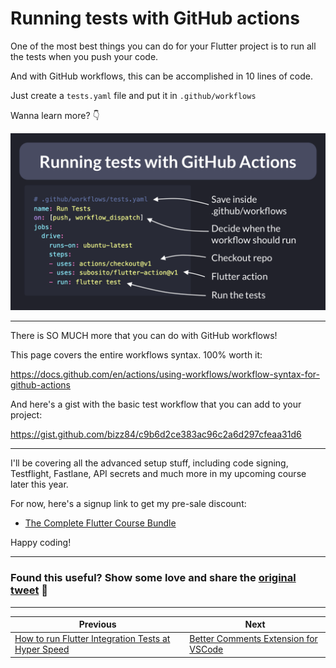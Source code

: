 # Running tests with GitHub actions

One of the most best things you can do for your Flutter project is to run all the tests when you push your code.

And with GitHub workflows, this can be accomplished in 10 lines of code.

Just create a `tests.yaml` file and put it in `.github/workflows`

Wanna learn more? 👇

![](027-github-tests.png)

---

There is SO MUCH more that you can do with GitHub workflows!

This page covers the entire workflows syntax. 100% worth it:

https://docs.github.com/en/actions/using-workflows/workflow-syntax-for-github-actions

And here's a gist with the basic test workflow that you can add to your project:

https://gist.github.com/bizz84/c9b6d2ce383ac96c2a6d297cfeaa31d6

---

I'll be covering all the advanced setup stuff, including code signing, Testflight, Fastlane, API secrets and much more in my upcoming course later this year.

For now, here's a signup link to get my pre-sale discount:

- [The Complete Flutter Course Bundle](https://codewithandrea.com/courses/complete-flutter-bundle/)

Happy coding!

---

### Found this useful? Show some love and share the [original tweet](https://twitter.com/biz84/status/1488578982656290820) 🙏

---

| Previous | Next |
| -------- | ---- |
| [How to run Flutter Integration Tests at Hyper Speed](../0025-how-to-run-flutter-integration-tests-at-hyper-speed/index.md) | [Better Comments Extension for VSCode](../0027-better-comments-extension-for-vscode/index.md) |